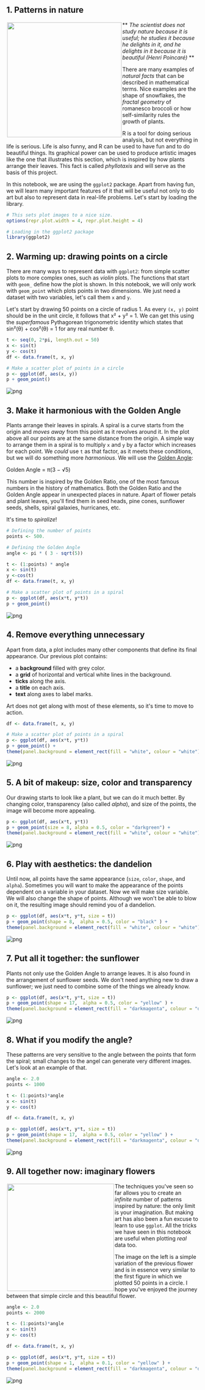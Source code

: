 
## 1. Patterns in nature
<p><img style="float: left;margin:2px 2px 2px 2px" src="https://s3.amazonaws.com/assets.datacamp.com/production/project_62/img/phyllotaxis2.png" height="300" width="300"></p>
<p>** <em>The scientist does not study nature because it is useful; he studies it because he delights in it, and he delights in it because it is beautiful (Henri Poincaré)</em> **</p>
<p>There are many examples of <em>natural facts</em> that can be described in mathematical terms. Nice examples are the shape of snowflakes, the <em>fractal geometry</em> of romanesco broccoli or how self-similarity rules the growth of plants.</p>
<p>R is a tool for doing serious analysis, but not everything in life is serious. Life is also funny, and R can be used to have fun and to do beautiful things. Its graphical power can be used to produce artistic images like the one that illustrates this section, which is inspired by how plants arrange their leaves. This fact is called <em>phyllotaxis</em> and will serve as the basis of this project.</p>
<p>In this notebook, we are using the <code>ggplot2</code> package. Apart from having fun, we will learn many important features of it that will be useful not only to do art but also to represent data in real-life problems. Let's start by loading the library.</p>


```R
# This sets plot images to a nice size.
options(repr.plot.width = 4, repr.plot.height = 4)

# Loading in the ggplot2 package
library(ggplot2)
```

## 2. Warming up: drawing points on a circle
<p>There are many ways to represent data with <code>ggplot2</code>: from simple scatter plots to more complex ones, such as <em>violin</em> plots. The functions that start with <code>geom_</code> define how the plot is shown. In this notebook, we will only work with <code>geom_point</code> which plots points in two dimensions. We just need a dataset with two variables, let's call them <code>x</code> and <code>y</code>.</p>
<p>Let's start by drawing 50 points on a circle of radius 1. As every <code>(x, y)</code> point should be in the unit circle, it follows that x² + y² = 1. We can get this using the <em>superfamous</em> Pythagorean trigonometric identity which states that sin²(θ) + cos²(θ) = 1 for any real number θ.</p>


```R
t <- seq(0, 2*pi, length.out = 50)
x <- sin(t)
y <- cos(t)
df <- data.frame(t, x, y)

# Make a scatter plot of points in a circle
p <- ggplot(df, aes(x, y))
p + geom_point()

```




![png](output_3_1.png)


## 3. Make it harmonious with the Golden Angle
<p>Plants arrange their leaves in spirals. A spiral is a curve starts from the origin and <em>moves away</em> from this point as it revolves around it. In the plot above all our points are at the same distance from the origin. A simple way to arrange them in a spiral is to multiply <code>x</code> and <code>y</code> by a factor which increases for each point. We <em>could</em> use <code>t</code> as that factor, as it meets these conditions, but we will do something more <em>harmonious</em>. We will use the <a href="https://en.wikipedia.org/wiki/Golden_angle">Golden Angle</a>:</p>
<p>Golden Angle = π(3 − √5)</p>
<p>This number is inspired by the Golden Ratio, one of the most famous numbers in the history of mathematics. Both the Golden Ratio and the Golden Angle appear in unexpected places in nature. Apart of flower petals and plant leaves, you'll find them in seed heads, pine cones, sunflower seeds, shells, spiral galaxies, hurricanes, etc.</p>
<p>It's time to <em>spiralize</em>!</p>


```R
# Defining the number of points
points <- 500.

# Defining the Golden Angle
angle <- pi * ( 3 - sqrt(5))

t <- (1:points) * angle
x <- sin(t)
y <-cos(t)
df <- data.frame(t, x, y)

# Make a scatter plot of points in a spiral
p <- ggplot(df, aes(x*t, y*t))
p + geom_point()
```




![png](output_5_1.png)


## 4. Remove everything unnecessary
<p>Apart from data, a plot includes many other components that define its final appearance. Our previous plot contains:</p>
<ul>
<li>a <strong>background</strong> filled with grey color.</li>
<li>a <strong>grid</strong> of horizontal and vertical white lines in the background.</li>
<li><strong>ticks</strong> along the axis.</li>
<li>a <strong>title</strong> on each axis.</li>
<li><strong>text</strong> along axes to label marks.</li>
</ul>
<p>Art does not get along with most of these elements, so it's time to move to action.</p>


```R
df <- data.frame(t, x, y)

# Make a scatter plot of points in a spiral
p <- ggplot(df, aes(x*t, y*t))
p + geom_point() +
theme(panel.background = element_rect(fill = "white", colour = "white") ,panel.grid = element_blank(), axis.ticks = element_blank(), title = element_blank() , axis.text = element_blank()  )
```




![png](output_7_1.png)


## 5. A bit of makeup: size, color and transparency
<p>Our drawing starts to look like a plant, but we can do it much better. By changing color, transparency (also called <em>alpha</em>), and size of the points, the image will become more appealing.</p>


```R
p <- ggplot(df, aes(x*t, y*t))
p + geom_point(size = 8, alpha = 0.5, color = "darkgreen") +
theme(panel.background = element_rect(fill = "white", colour = "white") ,panel.grid = element_blank(), axis.ticks = element_blank(), title = element_blank() , axis.text = element_blank()  )
```




![png](output_9_1.png)


## 6. Play with aesthetics: the dandelion
<p>Until now, all points have the same appearance (<code>size</code>, <code>color</code>, <code>shape</code>, and <code>alpha</code>). Sometimes you will want to make the appearance of the points dependent on a variable in your dataset. Now we will make size variable. We will also change the shape of points. Although we won't be able to blow on it, the resulting image should remind you of a dandelion.</p>


```R
p <- ggplot(df, aes(x*t, y*t, size = t))
p + geom_point(shape = 8,  alpha = 0.5, color = "black" ) +
theme(panel.background = element_rect(fill = "white", colour = "white") ,panel.grid = element_blank(), axis.ticks = element_blank(), title = element_blank() , axis.text = element_blank(), legend.position = "none"  )
```




![png](output_11_1.png)


## 7. Put all it together: the sunflower
<p>Plants not only use the Golden Angle to arrange leaves. It is also found in the arrangement of sunflower seeds. We don't need anything new to draw a sunflower; we just need to combine some of the things we already know.</p>


```R
p <- ggplot(df, aes(x*t, y*t, size = t))
p + geom_point(shape = 17,  alpha = 0.5, color = "yellow" ) +
theme(panel.background = element_rect(fill = "darkmagenta", colour = "darkmagenta") ,panel.grid = element_blank(), axis.ticks = element_blank(), title = element_blank() , axis.text = element_blank(), legend.position = "none"  )
```




![png](output_13_1.png)


## 8. What if you modify the angle?
<p>These patterns are very sensitive to the angle between the points that form the spiral; small changes to the angel can generate very different images. Let's look at an example of that.</p>


```R
angle <- 2.0
points <- 1000

t <- (1:points)*angle
x <- sin(t)
y <- cos(t)

df <- data.frame(t, x, y)

p <- ggplot(df, aes(x*t, y*t, size = t))
p + geom_point(shape = 17,  alpha = 0.5, color = "yellow" ) +
theme(panel.background = element_rect(fill = "darkmagenta", colour = "darkmagenta") ,panel.grid = element_blank(), axis.ticks = element_blank(), title = element_blank() , axis.text = element_blank(), legend.position = "none"  )
```




![png](output_15_1.png)


## 9. All together now: imaginary flowers
<p><img style="float: left;margin:2px 2px 2px 2px" src="https://s3.amazonaws.com/assets.datacamp.com/production/project_62/img/flower.png" height="280" width="280"></p>
<p>The techniques you've seen so far allows you to create an <em>infinite</em> number of patterns inspired by nature: the only limit is your imagination. But making art has also been a fun excuse to learn to use <code>ggplot</code>. All the tricks we have seen in this notebook are useful when plotting <em>real</em> data too.</p>
<p>The image on the left is a simple variation of the previous flower and is in essence very similar to the first figure in which we plotted 50 points in a circle. I hope you've enjoyed the journey between that simple circle and this beautiful flower.</p>


```R
angle <- 2.0
points <- 2000

t <- (1:points)*angle
x <- sin(t)
y <- cos(t)

df <- data.frame(t, x, y)

p <- ggplot(df, aes(x*t, y*t, size = t))
p + geom_point(shape = 1,  alpha = 0.1, color = "yellow" ) +
theme(panel.background = element_rect(fill = "darkmagenta", colour = "darkmagenta") ,panel.grid = element_blank(), axis.ticks = element_blank(), title = element_blank() , axis.text = element_blank(), legend.position = "none"  )
```




![png](output_17_1.png)

